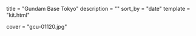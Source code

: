 
title = "Gundam Base Tokyo"
description = ""
sort_by = "date"
template = "kit.html"


cover = "gcu-01120.jpg"

